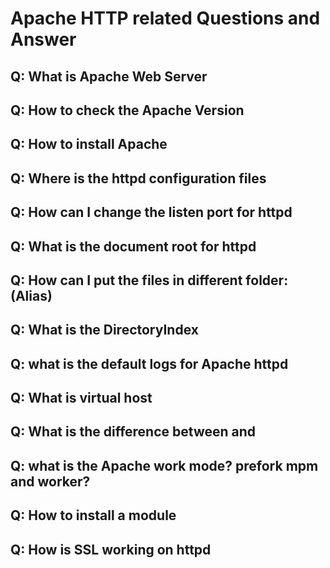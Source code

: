 # Apache HTTP related Questions and Answer

## Q: What is Apache Web Server

## Q: How to check the Apache Version

## Q: How to install Apache

## Q: Where is the httpd configuration files

## Q: How can I change the listen port for httpd

## Q: What is the document root for httpd

## Q: How can I put the files in different folder: (Alias)

## Q: What is the DirectoryIndex

## Q: what is the default logs for Apache httpd

## Q: What is virtual host

## Q: What is the difference between <Location> and <Directory>

## Q: what is the Apache work mode? prefork mpm and worker?

## Q: How to install a module

## Q: How is SSL working on httpd

